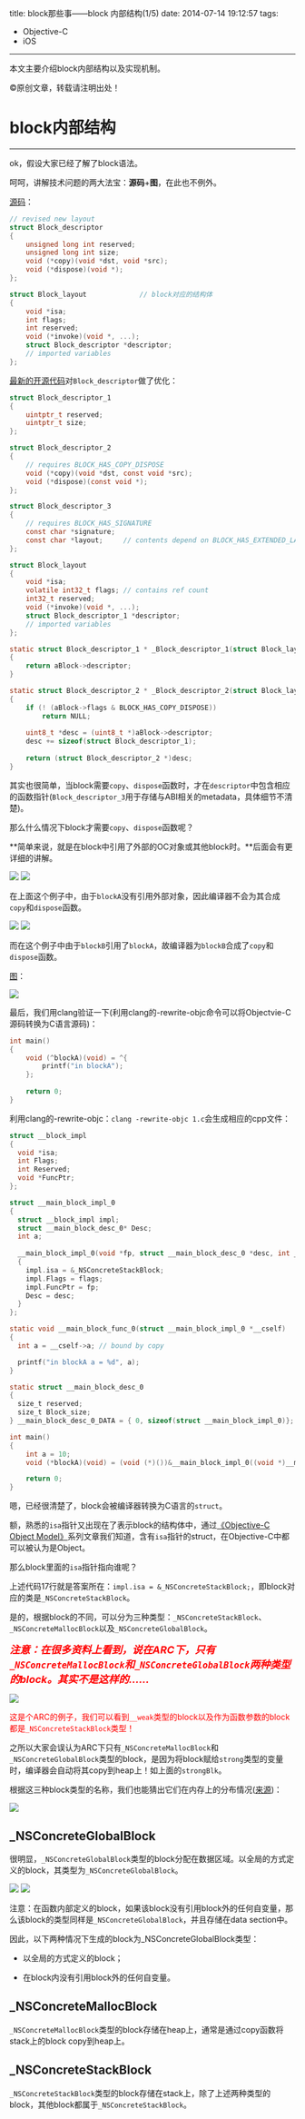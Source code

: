 title: block那些事——block 内部结构(1/5)
date: 2014-07-14 19:12:57
tags:
- Objective-C
- iOS
---
本文主要介绍block内部结构以及实现机制。
<!--more-->
©原创文章，转载请注明出处！

# block内部结构
______________
ok，假设大家已经了解了block语法。

呵呵，讲解技术问题的两大法宝：**源码**+**图**，在此也不例外。

[源码](http://opensource.apple.com/source/libclosure/libclosure-38/Block_private.h)：

```c
// revised new layout
struct Block_descriptor
{
    unsigned long int reserved;
    unsigned long int size;
    void (*copy)(void *dst, void *src);
    void (*dispose)(void *);
};

struct Block_layout 			// block对应的结构体
{
    void *isa;
    int flags;
    int reserved; 
    void (*invoke)(void *, ...);
    struct Block_descriptor *descriptor;
    // imported variables
};

```

[最新的开源代码](http://opensource.apple.com/source/libclosure/libclosure-63/Block_private.h)对`Block_descriptor`做了优化：


```c
struct Block_descriptor_1 
{
    uintptr_t reserved;
    uintptr_t size;
};

struct Block_descriptor_2 
{
    // requires BLOCK_HAS_COPY_DISPOSE
    void (*copy)(void *dst, const void *src);
    void (*dispose)(const void *);
};

struct Block_descriptor_3 
{
    // requires BLOCK_HAS_SIGNATURE
    const char *signature;
    const char *layout;     // contents depend on BLOCK_HAS_EXTENDED_LAYOUT
};

struct Block_layout 
{
    void *isa;
    volatile int32_t flags; // contains ref count
    int32_t reserved; 
    void (*invoke)(void *, ...);
    struct Block_descriptor_1 *descriptor;
    // imported variables
};

```

```c
static struct Block_descriptor_1 * _Block_descriptor_1(struct Block_layout *aBlock)
{
    return aBlock->descriptor;
}

static struct Block_descriptor_2 * _Block_descriptor_2(struct Block_layout *aBlock)
{
    if (! (aBlock->flags & BLOCK_HAS_COPY_DISPOSE)) 
        return NULL;
        
    uint8_t *desc = (uint8_t *)aBlock->descriptor;
    desc += sizeof(struct Block_descriptor_1);
    
    return (struct Block_descriptor_2 *)desc;
}

```

其实也很简单，当block需要`copy`、`dispose`函数时，才在`descriptor`中包含相应的函数指针(`Block_descriptor_3`用于存储与ABI相关的metadata，具体细节不清楚)。

那么什么情况下block才需要`copy`、`dispose`函数呢？

**简单来说，就是在block中引用了外部的OC对象或其他block时。**后面会有更详细的讲解。

![](/img/source_noobjectinblock.jpg)
![](/img/result_noobjectinblock.jpg)

在上面这个例子中，由于`blockA`没有引用外部对象，因此编译器不会为其合成`copy`和`dispose`函数。

![](/img/source_hasobjectinblock.jpg)
![](/img/result_hasobjectinblock.jpg)

而在这个例子中由于`blockB`引用了`blockA`，故编译器为`blockB`合成了`copy`和`dispose`函数。

[图](http://www.galloway.me.uk/2013/05/a-look-inside-blocks-episode-3-block-copy/)：

![](/img/block_layout.png)

最后，我们用clang验证一下(利用clang的-rewrite-objc命令可以将Objectvie-C源码转换为C语言源码)：

```mm 1.c
int main()
{
    void (^blockA)(void) = ^{
        printf("in blockA");
    };
    
    return 0;
}
```

利用clang的-rewrite-objc：`clang -rewrite-objc 1.c`会生成相应的cpp文件：

```mm 1.cpp
struct __block_impl 
{
  void *isa;
  int Flags;
  int Reserved;
  void *FuncPtr;
};

struct __main_block_impl_0
{
  struct __block_impl impl;
  struct __main_block_desc_0* Desc;
  int a;
  
  __main_block_impl_0(void *fp, struct __main_block_desc_0 *desc, int _a, int flags=0) : a(_a) 
  {
    impl.isa = &_NSConcreteStackBlock;
    impl.Flags = flags;
    impl.FuncPtr = fp;
    Desc = desc;
  }
};

static void __main_block_func_0(struct __main_block_impl_0 *__cself) 
{
  int a = __cself->a; // bound by copy

  printf("in blockA a = %d", a);
}

static struct __main_block_desc_0 
{
  size_t reserved;
  size_t Block_size;
} __main_block_desc_0_DATA = { 0, sizeof(struct __main_block_impl_0)};

int main()
{
    int a = 10;
    void (*blockA)(void) = (void (*)())&__main_block_impl_0((void *)__main_block_func_0, &__main_block_desc_0_DATA, a);

    return 0;
}
```

嗯，已经很清楚了，block会被编译器转换为C语言的`struct`。

额，熟悉的`isa`指针又出现在了表示block的结构体中，通过[《Objective-C Object Model》](http://zxfcumtcs.github.io/2014/07/13/Object-C-Object-Model4/)系列文章我们知道，含有`isa`指针的struct，在Objective-C中都可以被认为是Object。

那么block里面的`isa`指针指向谁呢？

上述代码17行就是答案所在：`impl.isa = &_NSConcreteStackBlock;`，即block对应的类是`_NSConcreteStackBlock`。

是的，根据block的不同，可以分为三种类型：`_NSConcreteStackBlock`、`_NSConcreteMallocBlock`以及`_NSConcreteGlobalBlock`。

<font color = red size = 4>***注意：在很多资料上看到，说在ARC下，只有`_NSConcreteMallocBlock`和`_NSConcreteGlobalBlock`两种类型的block。其实不是这样的……***</font>

![](/img/blocktypeinarc.jpg)

<font color = red>这是个ARC的例子，我们可以看到`__weak`类型的block以及作为函数参数的block都是`_NSConcreteStackBlock`类型！</font>

之所以大家会误认为ARC下只有`_NSConcreteMallocBlock`和`_NSConcreteGlobalBlock`类型的block，是因为将block赋给`strong`类型的变量时，编译器会自动将其copy到heap上！如上面的`strongBlk`。

根据这三种block类型的名称，我们也能猜出它们在内存上的分布情况([来源](http://book.douban.com/subject/10536953/))：

![](/img/blockmemoryarrangement.jpg)

## _NSConcreteGlobalBlock

很明显，`_NSConcreteGlobalBlock`类型的block分配在数据区域。以全局的方式定义的block，其类型为`_NSConcreteGlobalBlock`。

![](/img/globalblock1.png)
![](/img/globalblock2.png)

注意：在函数内部定义的block，如果该block没有引用block外的任何自变量，那么该block的类型同样是`_NSConcreteGlobalBlock`，并且存储在data section中。


因此，以下两种情况下生成的block为_NSConcreteGlobalBlock类型：

+ 以全局的方式定义的block；

+ 在block内没有引用block外的任何自变量。

## _NSConcreteMallocBlock

`_NSConcreteMallocBlock`类型的block存储在heap上，通常是通过copy函数将stack上的block copy到heap上。

## _NSConcreteStackBlock

`_NSConcreteStackBlock`类型的block存储在stack上，除了上述两种类型的block，其他block都属于`_NSConcreteStackBlock`。

